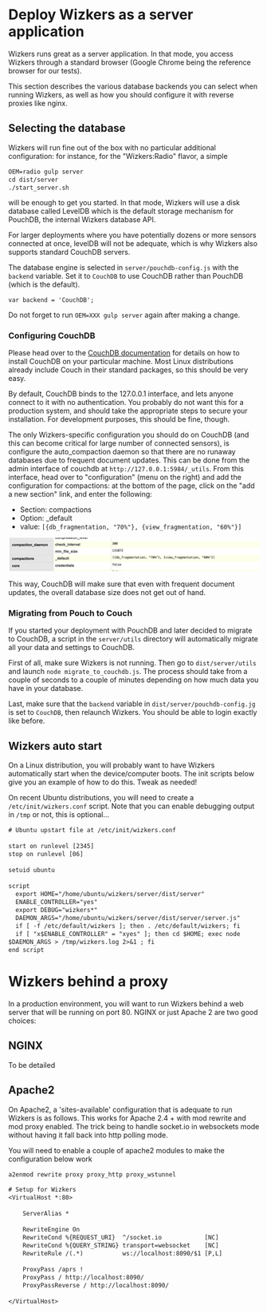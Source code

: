 # Deploy Wizkers as a server application

Wizkers runs great as a server application. In that mode, you access Wizkers through a standard browser (Google Chrome being the reference browser for our tests).

This section describes the various database backends you can select when running Wizkers, as well as how you should configure it with reverse proxies like nginx.

## Selecting the database

Wizkers will run fine out of the box with no particular additional configuration: for instance, for the "Wizkers:Radio" flavor, a simple

```
OEM=radio gulp server
cd dist/server
./start_server.sh
```

will be enough to get you started. In that mode, Wizkers will use a disk database called LevelDB which is the default storage mechanism for PouchDB, the internal Wizkers database API.

For larger deployments where you have potentially dozens or more sensors connected at once, levelDB will not be adequate, which is why Wizkers also supports standard CouchDB servers.

The database engine is selected in `server/pouchdb-config.js` with the `backend` variable. Set it to `CouchDB` to use CouchDB rather than PouchDB (which is the default).

```
var backend = 'CouchDB';
```

Do not forget to run `OEM=XXX gulp server` again after making a change.

### Configuring CouchDB

Please head over to the [CouchDB documentation](http://couchdb.readthedocs.org/en/1.6.1/) for details on how to install CouchDB on your particular machine. Most Linux distributions already include Couch in their standard packages, so this should be very easy.

By default, CouchDB binds to the 127.0.0.1 interface, and lets anyone connect to it with no authentication. You probably do not want this for a production system, and should take the appropriate steps to secure your installation. For development purposes, this should be fine, though.

The only Wizkers-specific configuration you should do on CouchDB (and this can become critical for large number of connected sensors), is configure the auto_compaction daemon so that there are no runaway databases due to frequent document updates. This can be done from the admin interface of couchdb at `http://127.0.0.1:5984/_utils`. From this interface, head over to "configuration" (menu on the right) and add the configuration for compactions: at the bottom of the page, click on the "add a new section" link, and enter the following:

- Section: compactions
- Option:  _default
- value: `[{db_fragmentation, "70%"}, {view_fragmentation, "60%"}]`

![CouchDB compactions settings](img/couchdb_compactions.png)

This way, CouchDB will make sure that even with frequent document updates, the overall database size does not get out of hand.

### Migrating from Pouch to Couch

If you started your deployment with PouchDB and later decided to migrate to CouchDB, a script in the `server/utils` directory will automatically migrate all your data and settings to CouchDB.

First of all, make sure Wizkers is not running. Then go to `dist/server/utils` and launch `node migrate_to_couchdb.js`. The process should take from a couple of seconds to a couple of minutes depending on how much data you have in your database.

Last, make sure that the `backend` variable in `dist/server/pouchdb-config.jg` is set to `CouchDB`, then relaunch Wizkers. You should be able to login exactly like before.

## Wizkers auto start

On a Linux distribution, you will probably want to have Wizkers automatically start when the device/computer boots. The init scripts below give you an example of how to do this. Tweak as needed!

On recent Ubuntu distributions, you will need to create a `/etc/init/wizkers.conf` script. Note that you can enable debugging output in `/tmp` or not, this is optional...

```
# Ubuntu upstart file at /etc/init/wizkers.conf
 
start on runlevel [2345]
stop on runlevel [06]

setuid ubuntu

script
  export HOME="/home/ubuntu/wizkers/server/dist/server"
  ENABLE_CONTROLLER="yes"
  export DEBUG="wizkers*"
  DAEMON_ARGS="/home/ubuntu/wizkers/server/dist/server/server.js"
  if [ -f /etc/default/wizkers ]; then . /etc/default/wizkers; fi
  if [ "x$ENABLE_CONTROLLER" = "xyes" ]; then cd $HOME; exec node $DAEMON_ARGS > /tmp/wizkers.log 2>&1 ; fi
end script
```

# Wizkers behind a proxy

In a production environment, you will want to run Wizkers behind a web server that will be running on port 80. NGINX or just Apache 2 are two good choices:

## NGINX

To be detailed

## Apache2

On Apache2, a 'sites-available' configuration that is adequate to run Wizkers is as follows. This works for Apache 2.4 + with mod rewrite and mod proxy enabled. The trick being to handle socket.io in websockets mode without having it fall back into http polling mode.

You will need to enable a couple of apache2 modules to make the configuration below work

```
a2enmod rewrite proxy proxy_http proxy_wstunnel
```

```
# Setup for Wizkers
<VirtualHost *:80>

    ServerAlias *

    RewriteEngine On
    RewriteCond %{REQUEST_URI}  ^/socket.io            [NC]
    RewriteCond %{QUERY_STRING} transport=websocket    [NC]
    RewriteRule /(.*)           ws://localhost:8090/$1 [P,L]

    ProxyPass /aprs !
    ProxyPass / http://localhost:8090/
    ProxyPassReverse / http://localhost:8090/

</VirtualHost>
```

